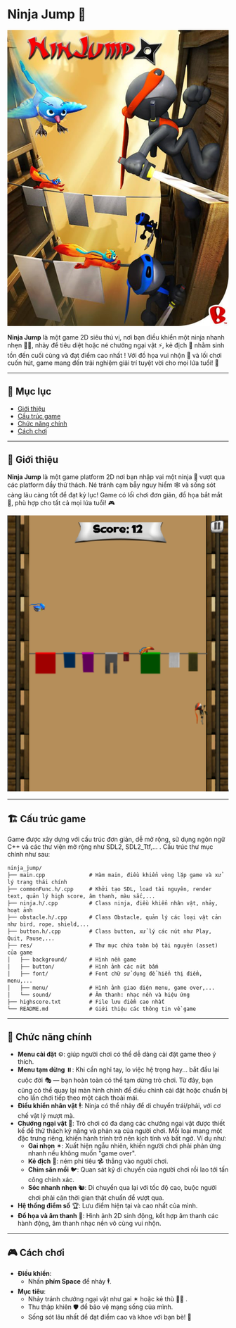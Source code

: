 # Ninja Jump 🥷

![Ninja Jump Banner](ninja_jump/res/readme/banner.jpeg)

**Ninja Jump** là một game 2D siêu thú vị, nơi bạn điều khiển một ninja nhanh nhẹn 🏃‍♂️, nhảy để tiêu diệt hoặc né chướng ngại vật ⚡, kẻ địch 🥷 nhằm sinh tồn đến cuối cùng và đạt điểm cao nhất ! Với đồ họa vui nhộn 🌈 và lối chơi cuốn hút, game mang đến trải nghiệm giải trí tuyệt vời cho mọi lứa tuổi! 🌟

---

## 📜 Mục lục

- [Giới thiệu](#giới-thiệu)
- [Cấu trúc game](#cấu-trúc-game)
- [Chức năng chính](#chức-năng-chính)
- [Cách chơi](#cách-chơi)

---

## 🌟 Giới thiệu

**Ninja Jump** là một game platform 2D nơi bạn nhập vai một ninja 🥷 vượt qua các platform đầy thử thách. Né tránh cạm bẫy nguy hiểm 🕸️ và sống sót càng lâu càng tốt để đạt kỷ lục! Game có lối chơi đơn giản, đồ họa bắt mắt 🎨, phù hợp cho tất cả mọi lứa tuổi! 🎮

![Gameplay Screenshot](ninja_jump/res/readme/gameplay.png)

---

## 🏗️ Cấu trúc game

Game được xây dựng với cấu trúc đơn giản, dễ mở rộng, sử dụng ngôn ngữ C++ và các thư viện mở rộng như SDL2, SDL2_Ttf,... . Cấu trúc thư mục chính như sau:

```
ninja_jump/
├── main.cpp              # Hàm main, điều khiển vòng lặp game và xử lý trạng thái chính
├── commonFunc.h/.cpp     # Khởi tạo SDL, load tài nguyên, render text, quản lý high score, âm thanh, màu sắc,...
├── ninja.h/.cpp          # Class ninja, điều khiển nhân vật, nhảy, hoạt ảnh
├── obstacle.h/.cpp       # Class Obstacle, quản lý các loại vật cản như bird, rope, shield,...
├── button.h/.cpp         # Class button, xử lý các nút như Play, Quit, Pause,...
├── res/                  # Thư mục chứa toàn bộ tài nguyên (asset) của game
│   ├── background/       # Hình nền game
│   ├── button/           # Hình ảnh các nút bấm
│   ├── font/             # Font chữ sử dụng để hiển thị điểm, menu,...
│   ├── menu/             # Hình ảnh giao diện menu, game over,...
│   └── sound/            # Âm thanh: nhạc nền và hiệu ứng
├── highscore.txt         # File lưu điểm cao nhất
└── README.md             # Giới thiệu các thông tin về game

```


---

## 🎯 Chức năng chính

- **Menu cài đặt** ⚙️: giúp người chơi có thể dễ dàng cài đặt game theo ý thích.
- **Menu tạm dừng** ⏸️: Khi cần nghỉ tay, lo việc hệ trọng hay... bắt đầu lại cuộc đời 🎭 — bạn hoàn toàn có thể tạm dừng trò chơi. Từ đây, bạn cũng có thể quay lại màn hình chính để điều chỉnh cài đặt hoặc chuẩn bị cho lần chơi tiếp theo một cách thoải mái.
- **Điều khiển nhân vật** 🕴️: Ninja có thể nhảy để di chuyển trái/phải, với cơ chế vật lý mượt mà.
- **Chướng ngại vật** 🚧: Trò chơi có đa dạng các chướng ngại vật được thiết kế để thử thách kỹ năng và phản xạ của người chơi. Mỗi loại mang một đặc trưng riêng, khiến hành trình trở nên kịch tính và bất ngờ. Ví dụ như:
  - **Gai nhọn** ✶: Xuất hiện ngẫu nhiên, khiến người chơi phải phản ứng nhanh nếu không muốn "game over".
  - **Kẻ địch** 🥷: ném phi tiêu 𖣘 thẳng vào người chơi.
  - **Chim săn mồi** 🐦: Quan sát kỹ di chuyển của người chơi rồi lao tới tấn công chính xác.
  - **Sóc nhanh nhẹn** 🐿️: Di chuyển qua lại với tốc độ cao, buộc người chơi phải căn thời gian thật chuẩn để vượt qua.
- **Hệ thống điểm số** 🏆: Lưu điểm hiện tại và cao nhất của mình.
- **Đồ họa và âm thanh** 🎵: Hình ảnh 2D sinh động, kết hợp âm thanh các hành động, âm thanh nhạc nền vô cùng vui nhộn.

---

## 🎮 Cách chơi

- **Điều khiển**:
  - Nhấn **phím Space** để nhảy 🕴️.
- **Mục tiêu**:
  - Nhảy tránh chướng ngại vật như gai ✶ hoặc kẻ thù 🥷🦊 .
  - Thu thập khiên 🛡️ để bảo vệ mạng sống của mình.
  - Sống sót lâu nhất để đạt điểm cao và khoe với bạn bè! 🏅



